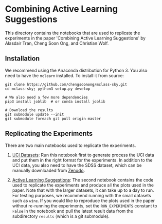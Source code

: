 # Combining Active Learning Suggestions

This directory contains the notebooks that are used to replicate
the experiments in the paper 'Combining Active Learning Suggestions' by
Alasdair Tran, Cheng Soon Ong, and Christian Wolf.

## Installation

We recommend using the Anaconda distribution for Python 3. You also
need to have the `mclearn` installed. To install it from source:

```
git clone https://github.com/chengsoonong/mclass-sky.git
cd mclass-sky; python3 setup.py develop

# We also need a few more dependencies
pip3 install joblib  # or conda install joblib

# Download the results
git submodule update --init
git submodule foreach git pull origin master
```

## Replicating the Experiments

There are two main notebooks used to replicate the experiments.

1. [UCI Datasets](uci_datasets.ipynb):
   Run this notebook first to generate process the UCI data and put them
   in the right format for the experiments. In addition to the UCI data,
   you also need to have the SDSS dataset, which can be manually downloaded
   from [Zenodo](https://doi.org/10.5281/zenodo.58500).

2. [Active Learning Suggestions](active_learning_suggestions.ipynb):
   The second notebook contains the code used to replicate the experiments
   and produce all the plots used in the paper. Note that with the larger
   datasets, it can take up to a day to run. For testing purposes, we recommend
   running with the small datasets such as `wine`. If you would like to
   reproduce the plots used in the paper without re-running the experiments,
   set the `RUN_EXPERIMENTS` constant to `False` in the notebook and
   pull the latest result data from the subdirectory `results` (which is
   a git submodule).
